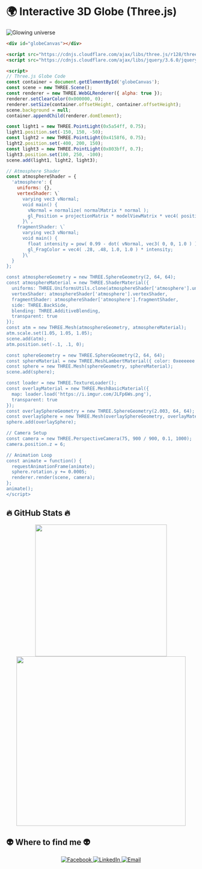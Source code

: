 
# 🌍 Interactive 3D Globe (Three.js)

![Glowing universe](https://github.githubassets.com/images/modules/site/home/hero-glow.svg)

```html
<div id="globeCanvas"></div>

<script src="https://cdnjs.cloudflare.com/ajax/libs/three.js/r128/three.min.js"></script>
<script src="https://cdnjs.cloudflare.com/ajax/libs/jquery/3.6.0/jquery.min.js"></script>

<script>
// Three.js Globe Code
const container = document.getElementById('globeCanvas');
const scene = new THREE.Scene();
const renderer = new THREE.WebGLRenderer({ alpha: true });
renderer.setClearColor(0x000000, 0);
renderer.setSize(container.offsetHeight, container.offsetHeight);
scene.background = null;
container.appendChild(renderer.domElement);

const light1 = new THREE.PointLight(0x5a54ff, 0.75);
light1.position.set(-150, 150, -50);
const light2 = new THREE.PointLight(0x4158f6, 0.75);
light2.position.set(-400, 200, 150);
const light3 = new THREE.PointLight(0x803bff, 0.7);
light3.position.set(100, 250, -100);
scene.add(light1, light2, light3);

// Atmosphere Shader
const atmosphereShader = {
  'atmosphere': {
    uniforms: {},
    vertexShader: \`
      varying vec3 vNormal;
      void main() {
        vNormal = normalize( normalMatrix * normal );
        gl_Position = projectionMatrix * modelViewMatrix * vec4( position, 1.0 );
      }\`,
    fragmentShader: \`
      varying vec3 vNormal;
      void main() {
        float intensity = pow( 0.99 - dot( vNormal, vec3( 0, 0, 1.0 ) ), 6.0 );
        gl_FragColor = vec4( .28, .48, 1.0, 1.0 ) * intensity;
      }\`
  }
};

const atmosphereGeometry = new THREE.SphereGeometry(2, 64, 64);
const atmosphereMaterial = new THREE.ShaderMaterial({
  uniforms: THREE.UniformsUtils.clone(atmosphereShader['atmosphere'].uniforms),
  vertexShader: atmosphereShader['atmosphere'].vertexShader,
  fragmentShader: atmosphereShader['atmosphere'].fragmentShader,
  side: THREE.BackSide,
  blending: THREE.AdditiveBlending,
  transparent: true
});
const atm = new THREE.Mesh(atmosphereGeometry, atmosphereMaterial);
atm.scale.set(1.05, 1.05, 1.05);
scene.add(atm);
atm.position.set(-.1, .1, 0);

const sphereGeometry = new THREE.SphereGeometry(2, 64, 64);
const sphereMaterial = new THREE.MeshLambertMaterial({ color: 0xeeeeee });
const sphere = new THREE.Mesh(sphereGeometry, sphereMaterial);
scene.add(sphere);

const loader = new THREE.TextureLoader();
const overlayMaterial = new THREE.MeshBasicMaterial({
  map: loader.load('https://i.imgur.com/JLFp6Ws.png'),
  transparent: true
});
const overlaySphereGeometry = new THREE.SphereGeometry(2.003, 64, 64);
const overlaySphere = new THREE.Mesh(overlaySphereGeometry, overlayMaterial);
sphere.add(overlaySphere);

// Camera Setup
const camera = new THREE.PerspectiveCamera(75, 900 / 900, 0.1, 1000);
camera.position.z = 6;

// Animation Loop
const animate = function() {
  requestAnimationFrame(animate);
  sphere.rotation.y += 0.0005;
  renderer.render(scene, camera);
};
animate();
</script>
```

## 🔥 GitHub Stats 🔥
<div align="center">
  <a href="https://github.com/LeTranKimHung">
    <img width="350" src="https://github-readme-stats.vercel.app/api/top-langs/?username=LeTranKimHung&hide=c%23,powershell,Mathematica,Ruby,Objective-C,Objective-C%2b%2b,Cuda&title_color=61dafb&text_color=ffffff&icon_color=61dafb&bg_color=20232a&langs_count=8&layout=compact&border_color=61dafb&hide_border=true" />
  </a>
  <a href="https://github.com/LeTranKimHung">
    <img width="450" src="https://github-readme-stats.vercel.app/api?username=LeTranKimHung&show_icons=true&theme=react&border_color=61dafb&hide_border=true&rank_icon=github&include_all_commits=true" />
  </a>
</div>

## 👽 Where to find me 👽
<div align="center">
  <a href="https://www.facebook.com/hung.letrankim.16" target="_blank">
    <img src="https://img.icons8.com/bubbles/100/000000/facebook-new.png" alt="Facebook" />
  </a>
  <a href="https://www.linkedin.com/in/hungltk" target="_blank">
    <img src="https://img.icons8.com/bubbles/100/000000/linkedin.png" alt="LinkedIn" />
  </a>
  <a href="mailto:hungltk2004@gmail.com" target="_blank">
    <img src="https://img.icons8.com/bubbles/100/000000/apple-mail.png" alt="Email" />
  </a>
</div>
